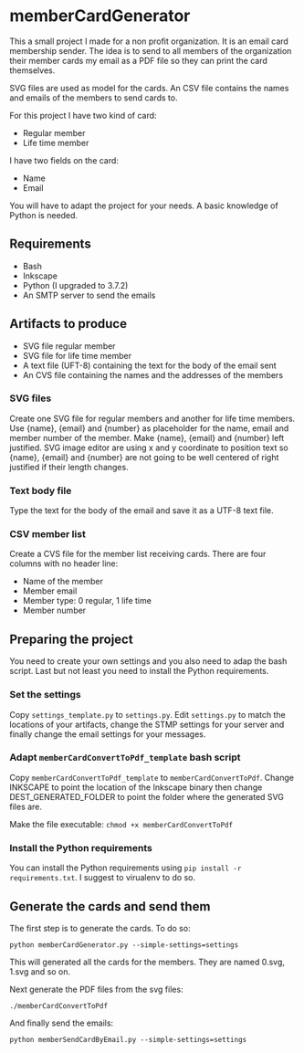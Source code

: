 # memberCardGenerator

This a small project I made for a non profit organization. It is an email card membership sender. The idea is to send to all members of the organization their member cards my email as a PDF file so they can print the card themselves.

SVG files are used as model for the cards. An CSV file contains the names and emails of the members to send cards to.

For this project I have two kind of card:

* Regular member
* Life time member

I have two fields on the card:

* Name
* Email

You will have to adapt the project for your needs. A basic knowledge of Python is needed.

## Requirements

* Bash
* Inkscape
* Python (I upgraded to 3.7.2)
* An SMTP server to send the emails

## Artifacts to produce

* SVG file regular member
* SVG file for life time member
* A text file (UFT-8) containing the text for the body of the email sent
* An CVS file containing the names and the addresses of the members

### SVG files

Create one SVG file for regular members and another for life time members. Use {name}, {email} and {number} as placeholder for the name, email and member number of the member. Make {name}, {email} and {number} left justified. SVG image editor are using x and y coordinate to position text so {name}, {email} and {number} are not going to be well centered of right justified if their length changes.

### Text body file

Type the text for the body of the email and save it as a UTF-8 text file.

### CSV member list

Create a CVS file for the member list receiving cards. There are four columns with no header line:

* Name of the member
* Member email
* Member type: 0 regular, 1 life time
* Member number

## Preparing the project

You need to create your own settings and you also need to adap the bash script. Last but not least you need to install the Python requirements.

### Set the settings

Copy `settings_template.py` to `settings.py`. Edit `settings.py` to match the locations of your artifacts, change the STMP settings for your server and finally change the email settings for your messages.

### Adapt `memberCardConvertToPdf_template` bash script

Copy `memberCardConvertToPdf_template` to `memberCardConvertToPdf`. Change INKSCAPE to point the location of the Inkscape binary then change DEST_GENERATED_FOLDER to point the folder where the generated SVG files are.

Make the file executable: `chmod +x memberCardConvertToPdf`

### Install the Python requirements

You can install the Python requirements using `pip install -r requirements.txt`. I suggest to virualenv to do so.

## Generate the cards and send them

The first step is to generate the cards. To do so:

    python memberCardGenerator.py --simple-settings=settings
    
This will generated all the cards for the members. They are named 0.svg, 1.svg and so on.

Next generate the PDF files from the svg files:

    ./memberCardConvertToPdf
    
And finally send the emails:

    python memberSendCardByEmail.py --simple-settings=settings
